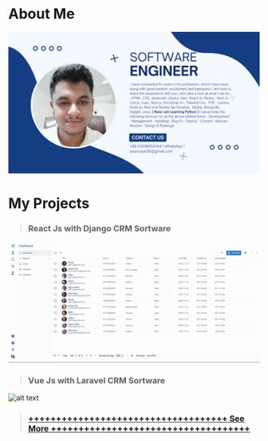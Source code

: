# About Me
![alt text](https://raw.githubusercontent.com/sourovpal/sourovpal/main//profile.png)



# My Projects

> ### React Js with Django CRM Sortware
![alt text](https://raw.githubusercontent.com/sourovpal/sourovpal/main/project/project-1.gif)


> ### Vue Js with Laravel CRM Sortware
![alt text](https://raw.githubusercontent.com/sourovpal/sourovpal/main/project/project-2.gif)

> ### [++++++++++++++++++++++++++++++++++++ See More ++++++++++++++++++++++++++++++++++++](https://github.com/sourovpal/sourovpal/blob/main/see-more/README.md)
